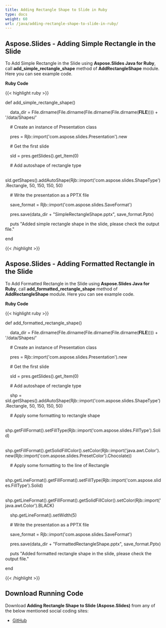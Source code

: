 ```yaml
---
title: Adding Rectangle Shape to Slide in Ruby
type: docs
weight: 60
url: /java/adding-rectangle-shape-to-slide-in-ruby/
---
```


## **Aspose.Slides - Adding Simple Rectangle in the Slide**
To Add Simple Rectangle in the Slide using **Aspose.Slides Java for Ruby**, call **add_simple_rectangle_shape** method of **AddRectangleShape** module. Here you can see example code.

**Ruby Code**

{{< highlight ruby >}}

 def add_simple_rectangle_shape()    

    data_dir = File.dirname(File.dirname(File.dirname(File.dirname(__FILE__)))) + '/data/Shapes/'



    # Create an instance of Presentation class

    pres = Rjb::import('com.aspose.slides.Presentation').new

    # Get the first slide

    sld = pres.getSlides().get_Item(0)

    # Add autoshape of rectangle type

    sld.getShapes().addAutoShape(Rjb::import('com.aspose.slides.ShapeType').Rectangle, 50, 150, 150, 50)

    # Write the presentation as a PPTX file

    save_format = Rjb::import('com.aspose.slides.SaveFormat')

    pres.save(data_dir + "SimpleRectangleShape.pptx", save_format.Pptx)

    puts "Added simple rectangle shape in the slide, please check the output file."

end   

{{< /highlight >}}
## **Aspose.Slides - Adding Formatted Rectangle in the Slide**
To Add Formatted Rectangle in the Slide using **Aspose.Slides Java for Ruby**, call **add_formatted_rectangle_shape** method of **AddRectangleShape** module. Here you can see example code.

**Ruby Code**

{{< highlight ruby >}}

 def add_formatted_rectangle_shape()    

    data_dir = File.dirname(File.dirname(File.dirname(File.dirname(__FILE__)))) + '/data/Shapes/'



    # Create an instance of Presentation class

    pres = Rjb::import('com.aspose.slides.Presentation').new

    # Get the first slide

    sld = pres.getSlides().get_Item(0)

    # Add autoshape of rectangle type

    shp = sld.getShapes().addAutoShape(Rjb::import('com.aspose.slides.ShapeType').Rectangle, 50, 150, 150, 50)

    # Apply some formatting to rectangle shape

    shp.getFillFormat().setFillType(Rjb::import('com.aspose.slides.FillType').Solid)

    shp.getFillFormat().getSolidFillColor().setColor(Rjb::import('java.awt.Color').new(Rjb::import('com.aspose.slides.PresetColor').Chocolate))

    # Apply some formatting to the line of Rectangle

    shp.getLineFormat().getFillFormat().setFillType(Rjb::import('com.aspose.slides.FillType').Solid)

    shp.getLineFormat().getFillFormat().getSolidFillColor().setColor(Rjb::import('java.awt.Color').BLACK)

    shp.getLineFormat().setWidth(5)

    # Write the presentation as a PPTX file

    save_format = Rjb::import('com.aspose.slides.SaveFormat')

    pres.save(data_dir + "FormattedRectangleShape.pptx", save_format.Pptx)

    puts "Added formatted rectangle shape in the slide, please check the output file."

end

{{< /highlight >}}
## **Download Running Code**
Download **Adding Rectangle Shape to Slide (Aspose.Slides)** from any of the below mentioned social coding sites:

- [GitHub](https://github.com/aspose-slides/Aspose.Slides-for-Java/blob/master/Plugins/Aspose_Slides_Java_for_Ruby/lib/asposeslidesjava/Shapes/addrectangleshape.rb)

